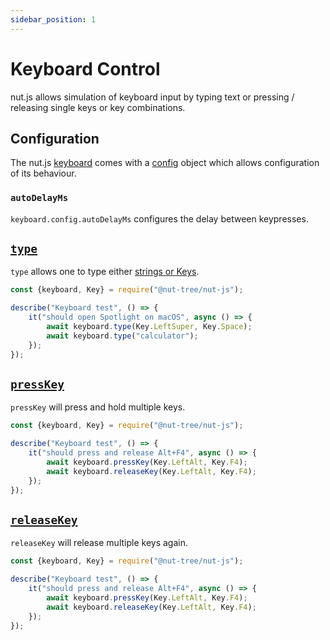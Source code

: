 ```yaml
---
sidebar_position: 1
---
```


# Keyboard Control

nut.js allows simulation of keyboard input by typing text or pressing / releasing single keys or key combinations.

## Configuration

The nut.js [keyboard](https://nut-tree.github.io/apidoc/classes/keyboard_class.KeyboardClass.html) comes with a [config](https://nut-tree.github.io/apidoc/classes/keyboard_class.KeyboardClass.html#config) object which allows configuration of its behaviour.

### `autoDelayMs`

`keyboard.config.autoDelayMs` configures the delay between keypresses.

## [`type`](https://nut-tree.github.io/apidoc/classes/keyboard_class.KeyboardClass.html#type)

`type` allows one to type either [strings or Keys](https://nut-tree.github.io/apidoc/classes/keyboard_class.KeyboardClass.html#type).

```js
const {keyboard, Key} = require("@nut-tree/nut-js");

describe("Keyboard test", () => {
    it("should open Spotlight on macOS", async () => {
        await keyboard.type(Key.LeftSuper, Key.Space);
        await keyboard.type("calculator");
    });
});
```

## [`pressKey`](https://nut-tree.github.io/apidoc/classes/keyboard_class.KeyboardClass.html#pressKey)

`pressKey` will press and hold multiple keys.

```js
const {keyboard, Key} = require("@nut-tree/nut-js");

describe("Keyboard test", () => {
    it("should press and release Alt+F4", async () => {
        await keyboard.pressKey(Key.LeftAlt, Key.F4);
        await keyboard.releaseKey(Key.LeftAlt, Key.F4);
    });
});
```

## [`releaseKey`](https://nut-tree.github.io/apidoc/classes/keyboard_class.KeyboardClass.html#releaseKey)

`releaseKey` will release multiple keys again.

```js
const {keyboard, Key} = require("@nut-tree/nut-js");

describe("Keyboard test", () => {
    it("should press and release Alt+F4", async () => {
        await keyboard.pressKey(Key.LeftAlt, Key.F4);
        await keyboard.releaseKey(Key.LeftAlt, Key.F4);
    });
});
```
